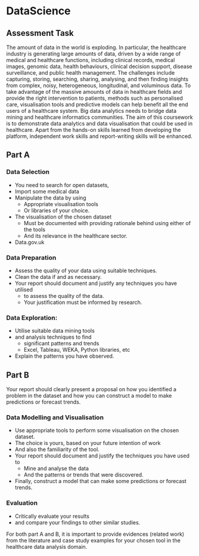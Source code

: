 # DataScience

## Assessment Task

The amount of data in the world is exploding. In particular, the healthcare industry is generating large amounts of data, driven by a wide range of  medical and healthcare functions, including clinical records, medical images, genomic data, health behaviours, clinical decision support, disease surveillance, and public health management. The challenges include capturing, storing, searching, sharing, analysing, and then finding
insights from complex, noisy, heterogeneous, longitudinal, and voluminous data. To take advantage of the massive amounts of data in healthcare fields and provide the right intervention to patients, methods such as personalised care, visualisation tools and predictive models can help benefit all the end users of a healthcare system. Big data analytics needs to bridge data mining and healthcare informatics communities. The aim of this coursework is to demonstrate data analytics and data visualisation that could be used in healthcare. Apart from the hands-on skills learned from developing the platform, independent work skills and report-writing skills will be enhanced. 



## Part A
### Data Selection
- You need to search for open datasets, 
 - Import some medical data 
 - Manipulate the data by using 
   - Appropriate visualisation tools 
   - Or libraries of your choice. 
 - The visualisation of the chosen dataset 
   - Must be documented with providing rationale behind using either of the tools
   - And its relevance in the healthcare sector.
- Data.gov.uk

### Data Preparation
- Assess the quality of your data using suitable techniques. 
- Clean the data if and as necessary. 
- Your report should document and justify any techniques you have utilised 
  - to assess the quality of the data. 
  - Your justification must be informed by research.

### Data Exploration: 
- Utilise suitable data mining tools 
- and analysis techniques to find 
  - significant patterns and trends 
  - Excel, Tableau, WEKA, Python libraries, etc 
- Explain the patterns you have observed.


## Part B
Your report should clearly present a proposal on how you identified a problem in the dataset and how you can construct a model to make predictions or forecast trends.

### Data Modelling and Visualisation
- Use appropriate tools to perform some visualisation on the chosen dataset. 
- The choice is yours, based on your future intention of work 
- And also the familiarity of the tool. 
- Your report should document and justify the techniques you have used to 
  - Mine and analyse the data 
  - And the patterns or trends that were discovered. 
- Finally, construct a model that can make some predictions or forecast trends.

### Evaluation
- Critically evaluate your results 
- and compare your findings to other similar studies.

For both part A and B, it is important to provide evidences (related work) from the literature and case study examples for your chosen tool in the healthcare data analysis domain.